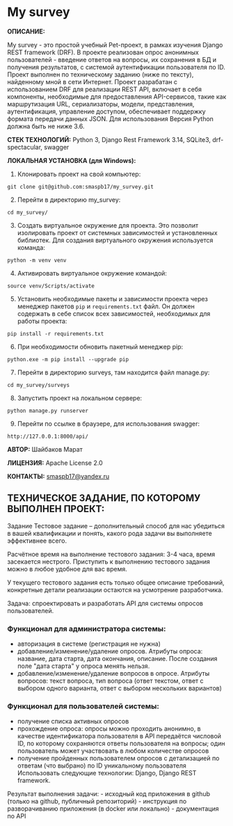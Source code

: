 # My survey
**ОПИСАНИЕ:**

My survey - это простой учебный Pet-проект, в рамках изучения Django REST framework (DRF). В проекте реализован опрос анонимных пользователей - введение ответов на вопросы, их сохранения в БД и получения результатов, с системой аутентификации пользователя по ID. Проект выполнен по техническому заданию (ниже по тексту), найденному мной в сети Интернет. Проект разрабатан с использованием DRF для реализации REST API, включает в себя компоненты, необходимые для предоставления API-сервисов, такие как маршрутизация URL, сериализаторы, модели, представления, аутентификация, управление доступом, обеспечивает поддержку формата передачи данных JSON. Для использования Версия Python должна быть не ниже 3.6.

**СТЕК ТЕХНОЛОГИЙ:**
Python 3, Django Rest Framework 3.14, SQLite3, drf-spectacular, swagger  

**ЛОКАЛЬНАЯ УСТАНОВКА (для Windows):**

1. Клонировать проект на свой компьютер:
```
git clone git@github.com:smaspb17/my_survey.git
```
2. Перейти в директорию my_survey:
```
cd my_survey/
```
3. Создать виртуальное окружение для проекта. Это позволит изолировать проект от системных зависимостей и установленных библиотек. Для создания виртуального окружения используется команда:
```
python -m venv venv
```
4. Активировать виртуальное окружение командой:
```
source venv/Scripts/activate
```

5. Установить необходимые пакеты и зависимости проекта через менеджер пакетов `pip` и `requirements.txt` файл. Он должен содержать в себе список всех зависимостей, необходимых для работы проекта:
```
pip install -r requirements.txt
```
6. При необходимости обновить пакетный менеджер pip:
``` 
python.exe -m pip install --upgrade pip
```
7. Перейти в директорию surveys, там находится файл manage.py:
```
cd my_survey/surveys
```
8. Запустить проект на локальном сервере:
```
python manage.py runserver
```
9. Перейти по ссылке в браузере, для использования swagger:
```
http://127.0.0.1:8000/api/
``` 

**АВТОР:** Шайбаков Марат


**ЛИЦЕНЗИЯ:** Apache License 2.0


**КОНТАКТЫ:** smaspb17@yandex.ru


## ТЕХНИЧЕСКОЕ ЗАДАНИЕ, ПО КОТОРОМУ ВЫПОЛНЕН ПРОЕКТ:

Задание
Тестовое задание – дополнительный способ для нас убедиться в вашей квалификации и понять, какого рода задачи вы выполняете эффективнее всего.

Расчётное время на выполнение тестового задания: 3-4 часа, время засекается нестрого. Приступить к выполнению тестового задания можно в любое удобное для вас время.

У текущего тестового задания есть только общее описание требований, конкретные детали реализации остаются на усмотрение разработчика.

Задача: спроектировать и разработать API для системы опросов пользователей.

### Функционал для администратора системы:

* авторизация в системе (регистрация не нужна)
* добавление/изменение/удаление опросов. Атрибуты опроса: название, дата старта, дата окончания, описание. После создания поле "дата старта" у опроса менять нельзя.
* добавление/изменение/удаление вопросов в опросе. Атрибуты вопросов: текст вопроса, тип вопроса (ответ текстом, ответ с выбором одного варианта, ответ с выбором нескольких вариантов)
### Функционал для пользователей системы:

* получение списка активных опросов
* прохождение опроса: опросы можно проходить анонимно, в качестве идентификатора пользователя в API передаётся числовой ID, по которому сохраняются ответы пользователя на вопросы; один пользователь может участвовать в любом количестве опросов
* получение пройденных пользователем опросов с детализацией по ответам (что выбрано) по ID уникальному пользователя
Использовать следующие технологии: Django, Django REST framework.

Результат выполнения задачи: - исходный код приложения в github (только на github, публичный репозиторий) - инструкция по разворачиванию приложения (в docker или локально) - документация по API
